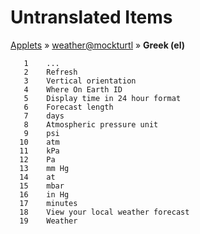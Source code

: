 # Untranslated Items
[Applets](../../../README.md) &#187; [weather@mockturtl](../README.md) &#187; **Greek (el)**

       1	...
       2	Refresh
       3	Vertical orientation
       4	Where On Earth ID
       5	Display time in 24 hour format
       6	Forecast length
       7	days
       8	Atmospheric pressure unit
       9	psi
      10	atm
      11	kPa
      12	Pa
      13	mm Hg
      14	at
      15	mbar
      16	in Hg
      17	minutes
      18	View your local weather forecast
      19	Weather

